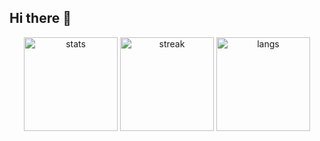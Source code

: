 ## Hi there 👋

<!--
**ro-lex404/ro-lex404** is a ✨ _special_ ✨ repository because its `README.md` (this file) appears on your GitHub profile.

Here are some ideas to get you started:

- 🔭 I’m currently working on ...
- 🌱 I’m currently learning ...
- 👯 I’m looking to collaborate on ...
- 🤔 I’m looking for help with ...
- 💬 Ask me about ...
- 📫 How to reach me: ...
- 😄 Pronouns: ...
- ⚡ Fun fact: ...
-->

<p align="center">
  <img src="https://github-readme-stats.vercel.app/api?username=ro-lex404&show_icons=true&theme=tokyonight" alt="stats" height="150"/>
  <img src="https://streak-stats.demolab.com?user=ro-lex404&theme=tokyonight&hide_border=true" alt="streak" height="150"/>
  <img src="https://github-readme-stats.vercel.app/api/top-langs/?username=ro-lex404&layout=compact&theme=tokyonight" alt="langs" height="150"/>
</p>

